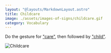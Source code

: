 ```yaml
---
layout: "@layouts/MarkdownLayout.astro"
title: Childcare
image: ./assets/images-of-signs/childcare.gif
category: Vocabulary
---
```


Do the gesture for ["care"](../care),
then followed by ["child"](../child).

![Childcare](@signs/childcare.gif)
